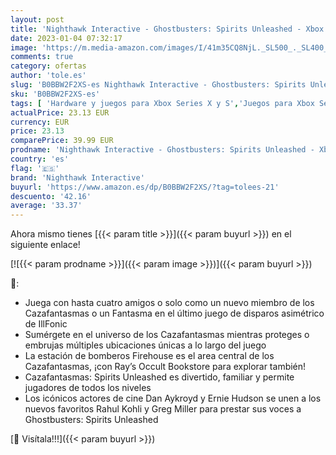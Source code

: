 ```yaml
---
layout: post
title: 'Nighthawk Interactive - Ghostbusters: Spirits Unleashed - Xbox'
date: 2023-01-04 07:32:17
image: 'https://m.media-amazon.com/images/I/41m35CQ8NjL._SL500_._SL400_.jpg'
comments: true
category: ofertas
author: 'tole.es'
slug: 'B0BBW2F2XS-es Nighthawk Interactive - Ghostbusters: Spirits Unleashed -...'
sku: 'B0BBW2F2XS-es'
tags: [ 'Hardware y juegos para Xbox Series X y S','Juegos para Xbox Series X y S','Sistemas heredados','Sistemas heredados de Xbox','Videojuegos','Xbox: Juegos, consolas y accesorios','nighthawk interactive','xbox','🇪🇸', ]
actualPrice: 23.13 EUR
currency: EUR
price: 23.13
comparePrice: 39.99 EUR
prodname: 'Nighthawk Interactive - Ghostbusters: Spirits Unleashed - Xbox'
country: 'es'
flag: '🇪🇸'
brand: 'Nighthawk Interactive'
buyurl: 'https://www.amazon.es/dp/B0BBW2F2XS/?tag=tolees-21'
descuento: '42.16'
average: '33.37'
---
```


Ahora mismo tienes [{{< param title >}}]({{< param buyurl >}}) en el siguiente enlace!

[![{{< param prodname >}}]({{< param image >}})]({{< param buyurl >}})

🔎:

- Juega con hasta cuatro amigos o solo como un nuevo miembro de los Cazafantasmas o un Fantasma en el último juego de disparos asimétrico de IllFonic
- Sumérgete en el universo de los Cazafantasmas mientras proteges o embrujas múltiples ubicaciones únicas a lo largo del juego
- La estación de bomberos Firehouse es el area central de los Cazafantasmas, ¡con Ray’s Occult Bookstore para explorar también!
- Cazafantasmas: Spirits Unleashed es divertido, familiar y permite jugadores de todos los niveles
- Los icónicos actores de cine Dan Aykroyd y Ernie Hudson se unen a los nuevos favoritos Rahul Kohli y Greg Miller para prestar sus voces a Ghostbusters: Spirits Unleashed

[🛒 Visítala!!!]({{< param buyurl >}})
